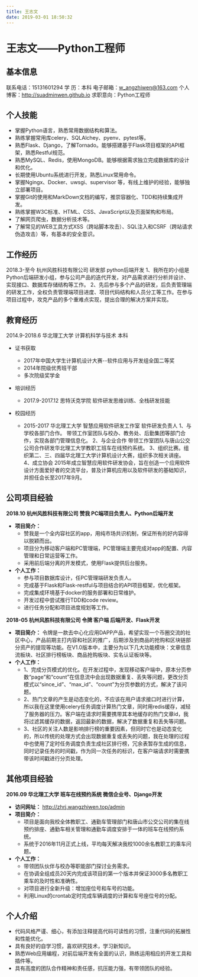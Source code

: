 ```yaml
---
title: 王志文
date: 2019-03-01 18:50:32
---
```


# 王志文——Python工程师

## 基本信息

联系电话：15131601294
学   历：本科
电子邮箱：w_angzhiwen@163.com
个人博客：http://suadminwen.github.io
求职意向：Python工程师

## 个人技能

- 掌握Python语言，熟悉常用数据结构和算法。
- 熟练掌握常用库celery、SQLAlchey、pyenv、pytest等。
- 熟悉Flask、Django，了解Tornado。能够搭建基于Flask项目框架的API框架，熟悉Restful规范。
- 熟悉MySQL、Redis，使用MongoDB。能够根据需求独立完成数据库的设计和优化。
- 长期使用Ubuntu系统进行开发，熟悉Linux常用命令。
- 掌握Ngingx、Docker、uwsgi、supervisor 等，有线上维护的经验，能够独立部署项目。
- 掌握Git的使用和MarkDown文档的编写，推崇容器化、TDD和持续集成开发。
- 熟练掌握W3C标准、HTML、CSS、JavaScript以及页面架构和布局。
- 了解网页爬虫，数据分析技术等。
- 了解常见的WEB工具方式XSS（跨站脚本攻击）、SQL注入和CSRF（跨站请求伪造攻击）等，有基本的安全意识。

## 工作经历

2018.3-至今		杭州风胜科技有限公司 		研发部			python后端开发
1、我所在的小组是Python后端研发小组，参与公司产品的迭代开发，对产品需求进行分析并设计、实现接口、数据库存储结构等工作。
2、先后参与多个产品的研发，后负责管理端的研发工作，全权负责管理端项目进度、项目代码结构和人员分工等工作。在参与项目过程中，攻克产品的多个重难点实现，提出合理的解决方案并实现。

## 教育经历

2014.9-2018.6 		华北理工大学 		计算机科学与技术 		本科

- 证书获取

  - 2017年中国大学生计算机设计大赛--软件应用与开发组全国二等奖
  - 2014年院级优秀班干部
  - 多次院级奖学金

- 培训经历

  - 2017.9-2017.12 	思特沃克学院  	软件研发思维训练、全栈研发技能

- 校园经历  

  - 2015-2017   	 华北理工大学	   智慧应用软件研发工作室   	软件研发负责人
    1、与学校各部门合作。
    带领工作室团队与校办、教务处、后勤集团等部门合作，实现各部门管理信息化。
    2、与企业合作
    带领工作室团队与唐山公交公司合作研发华北理工大学教职工班车在线预约系统。
    3、组织比赛。组织第二、三、四届华北理工大学计算机设计大赛，组织多次相关讲座。
    4、成立协会
    2015年成立智慧应用软件研发协会，旨在创造一个应用软件设计方面爱好者的交流平台，普及计算机应用以及软件研发的基础知识，并担任会长至2017年9月。

## 公司项目经验

**2018.10	杭州风胜科技有限公司	赞我	PC端项目负责人、Python后端开发**

- **项目简介：**
  - 赞我是一个全内容社区的app，用纯市场共识机制，保证所有的好内容得以脱颖而出。
  - 项目分为移动客户端和PC管理端，PC管理端主要完成对app的配置、内容管理和日常运营等工作。
  - 采用前后端分离的开发模式，使用Flask提供后台服务。
- **个人工作：** 
  - 参与项目数据库设计，任PC管理端研发负责人。
  - 完成基于Flask和Flask-restful与项目结合的API项目框架，优化框架。
  - 完成集成环境基于docker的服务部署和日常维护。
  - 开发过程中尝试推行TDD和code review。
  - 进行任务分配和项目进度规划等工作。

**2018-05  杭州风胜科技有限公司   令牌   客户端 后端开发、Flask开发**

- **项目简介：** 令牌是一款去中心化应用DAPP产品，希望实现一个币圈交流的社区中心，产品前期主打内容和社区的推广，后期涉及到商品的抢购和区块链部分资产的提现等功能。在V1.0版本中，主要分为以下几大功能模块：文章信息流板块、社区排行榜板块、商品抢购板块、实名认证板块等。
- **个人工作：** 
  - 1、完成分页模式的优化。在开发过程中，发现移动客户端中，原本分页参数“page”和“count”在信息流中会出现数据重复、丢失等问题，更改分页模式以“since_id”、“max_id”、“count”为分页参数的方式，解决了该问题。
  - 2、热门文章的产生是动态变化的，不应该在用户请求接口时进行计算，所以我在这里使用celery任务调度计算热门文章，同时用redis缓存，减轻了服务器的压力。客户端在请求时需要携带其本地缓存的热门文章id，我将过滤其缓存的数据，返回最新的数据，解决了数据重复和丢失等问题。
  - 3、社区的关注人数是影响排行榜的重要因素，但同时它也是动态变化的，所以传统的处理方式会出现数据重复或丢失的问题，我在处理的过程中也使用了定时任务调度负责生成社区排行榜，冗余表暂存生成的信息，同时记录任务的时间戳，作为同一次任务的标识，在客户端请求时需要携带该时间戳进行分页处理。

## 其他项目经验

**2016.09   	华北理工大学 	 班车在线预约系统  	 微信企业号、Django开发**

- **访问网址：** http://zhrj.wangzhiwen.top/admin
- **项目简介：** 
  - 项目是面向我校全体教职工、通勤车管理部门和唐山市公交公司的集在线预约排座、通勤车相关管理和通勤车调度安排于一体的班车在线预约系统。
  - 系统于2016年11月正式上线，平均每天解决我校1000余名教职工的乘车问题。
- **个人工作：** 
  - 带领团队伙伴与校办等职能部门探讨业务需求。
  - 在协调全组成员20天内完成该项目的第一个版本并保证3000多名教职工乘车的及时性和准确性。
  - 对项目进行全新升级：增加座位号和车号的功能。
  - 利用Linux的crontab定时完成车辆调度的计算和车号座位号的分配。

## 个人介绍

- 代码风格严谨、细心，有添加注释提高代码可读性的习惯，注重代码的拓展性和性能优化。
- 具有良好的自学习惯，喜欢研究技术，学习新知识。
- 熟悉Web应用编程，对前后端开发有全面的认识，熟练运用相应的开发工具和插件等。
- 具有高度的团队合作精神和责任感，抗压能力强，有带领团队的经验。
